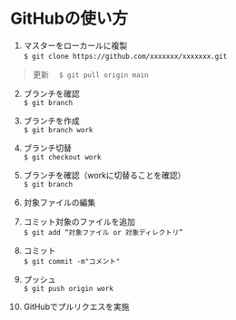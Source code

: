 # GitHubの使い方
1. マスターをローカールに複製  
`$ git clone https://github.com/xxxxxxx/xxxxxxx.git`
> 更新
　`$ git pull origin main `
 
2. ブランチを確認  
`$ git branch`

3. ブランチを作成  
`$ git branch work`

4. ブランチ切替  
`$ git checkout work`

5. ブランチを確認（workに切替ることを確認）  
`$ git branch`

6. 対象ファイルの編集

7. コミット対象のファイルを追加  
`$ git add “対象ファイル or 対象ディレクトリ”`

8. コミット  
`$ git commit -m"コメント"`

9. プッシュ  
`$ git push origin work`

10. GitHubでプルリクエスを実施
